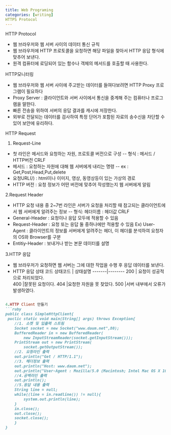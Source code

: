 ```yaml
---
title: Web Programing
categories: [writing]
HTTPS Protocol
---
```


HTTP Protocol
- 웹 브라우저와 웹 서버 사이의 데이터 통신 규칙
- 웹 브라우저에 HTTP 프로토콜을 요청하면 해당 파일을 찾아서 HTTP 응답 형식에 맞추어 보낸다.
- 원격 컴퓨터에 로딩되어 있는 함수나 객체의 메서드를 호출할 때 사용한다.

HTTP모니터링
- 웹 브라우저와 웹 서버 사이에 주고받는 데이터를 들여다보려면 HTTP Proxy 프로그램이 필요하다
- Proxy Server : 클라이언트와 서버 사이에서 통신을 중계해 주는 컴퓨터나 프로그램을 말한다.
 - 빠른 전송을 위하여 서버의 응답 결과를 캐시에 저장한다.
 - 외부로 전달되는 데이터를 검사하여 특정 단어가 포함된 자료의 송수신을 차단할 수 있어 보안에 유리하다.

HTTP Request
1. Request-Line
- 첫 라인은 메서드와 요청하는 자원, 프로토콜 버전으로 구성
-- 형식 : 메서드 / HTTP버전 CRLF
- 메서드 : 요청하는 자원에 대해 웹 서버에게 내리는 명령
-- ex : Get,Post,Head,Put,delete
- 요청URL(/) : html이나 이미지, 영상, 동영상등이 있는 가상의 경로
- HTTP 버전 : 요청 정보가 어떤 버전에 맞추어 작성했는지 웹 서버에게 알림

2.Request Header
- HTTP 요청 내용 중 2~7번 라인은 서버가 요청을 처리할 때 참고되는 클라이언트에서 웹 서버에게 알려주는 정보
-- 형식: 헤더이름 : 헤더값 CRLF
- General-Header : 요청이나 응답 모두에 적용할 수 있음
- Request-Header : 요청 또는 응답 둘 중하나에만 적용할 수 있음
Ex) User-Agent : 클라이언트의 정보를 서버에게 알려주는 헤더, 이 헤더를 분석하여 요청자의 OS와 Browser를 구분
- Entitiy-Header : 보내거나 받는 본문 데이터를 설명

3.HTTP 응답
- 웹 브라우저가 요청하면 웹 서버는 그에 대한 작업을 수행 후 응답 데이터를 보낸다.
- HTTP 응답 상태 코드
    상태코드 | 상태설명 
    -------|--------
    200  | 요청이 성공적으로 처리되었다.  
    400   |잘못된 요청이다.
    404  |요청한 자원을 못 찾았다.
    500  |서버 내부에서 오류가 발생하였다.
```ruby

4.HTTP Client 만들기
```ruby
public class SimpleHttpClient{
 puclic static void main(String[] args) throws Exception{
    //1. 소켓 및 입출력 스트림
    Socket socket = new Socket("www.daum.net",80);
    BufferedReader in = new BufferedReader(
    	new InputStreamReader(socket.getInputStream()));
    PrintStream out = new PrintStream(
    	socket.getOutputStream());
    //2. 요청라인 출력
    out.println("Get / HTTP/1.1");
    //3. 헤더정보 출력
    out.println("Host: www.daum.net");
    out.println("User-Agent : Mozilla/5.0 (Macintosh; Intel Mac OS X 10_9_0)" + "AppleWebKit/537.36 (KHTML, like Gecko)" + "Chrome/30.0.1599.101 safari/537.36");
    //4.공백라인 출력
    out.println();
    //5.응답 내용 출력
    String line = null;
    while((line = in.readline()) != null){
    	system.out.println(line);
    }
    in.close();
    out.close();
    socket.close();
    }
}
```
